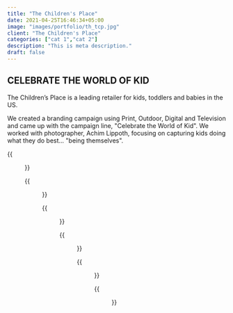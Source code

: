 ```yaml
---
title: "The Children's Place"
date: 2021-04-25T16:46:34+05:00
image: "images/portfolio/th_tcp.jpg"
client: "The Children's Place"
categories: ["cat 1","cat 2"]
description: "This is meta description."
draft: false
---
```


## CELEBRATE THE WORLD OF KID

The Children’s Place is a leading retailer for kids, toddlers and babies in the US.

We created a branding campaign using Print, Outdoor, Digital and Television and came up with the campaign line, "Celebrate the World of Kid". We worked with photographer, Achim Lippoth, focusing on capturing kids doing what they do best... "being themselves".

{{<figure src="/images/portfolio/tcp/TCP_28x40_1.jpg">}}

{{<figure src="/images/portfolio/tcp/TCP_28x40_2.jpg">}}

{{<figure src="/images/portfolio/tcp/TCP_28x40_3.jpg">}}

{{<figure src="/images/portfolio/tcp/TCP_48x14.jpg">}}

{{<figure src="/images/portfolio/tcp/CHP_OOH.jpg">}}

{{<figure src="/images/portfolio/tcp/OOH_01.jpg">}}

